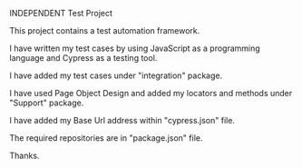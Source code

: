 INDEPENDENT Test Project

This project contains a test automation framework.

I have written my test cases by using JavaScript as a programming language and Cypress as a testing tool.

I have added my test cases under "integration" package.

I have used Page Object Design and added my locators and methods under "Support" package.

I have added my Base Url address within "cypress.json" file.

The required repositories are in "package.json" file.

Thanks.
